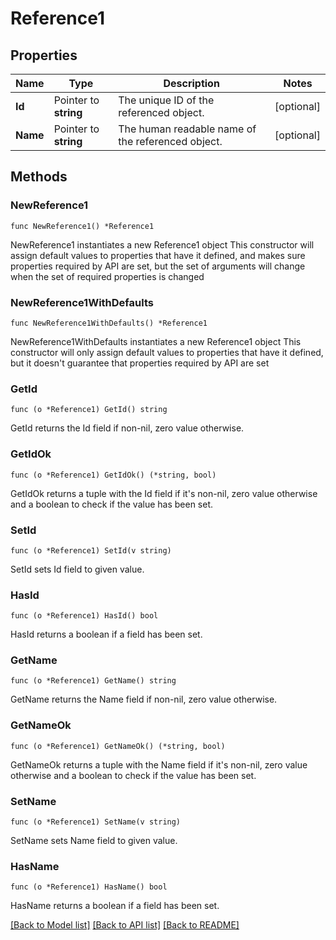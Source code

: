 # Reference1

## Properties

Name | Type | Description | Notes
------------ | ------------- | ------------- | -------------
**Id** | Pointer to **string** | The unique ID of the referenced object. | [optional] 
**Name** | Pointer to **string** | The human readable name of the referenced object. | [optional] 

## Methods

### NewReference1

`func NewReference1() *Reference1`

NewReference1 instantiates a new Reference1 object
This constructor will assign default values to properties that have it defined,
and makes sure properties required by API are set, but the set of arguments
will change when the set of required properties is changed

### NewReference1WithDefaults

`func NewReference1WithDefaults() *Reference1`

NewReference1WithDefaults instantiates a new Reference1 object
This constructor will only assign default values to properties that have it defined,
but it doesn't guarantee that properties required by API are set

### GetId

`func (o *Reference1) GetId() string`

GetId returns the Id field if non-nil, zero value otherwise.

### GetIdOk

`func (o *Reference1) GetIdOk() (*string, bool)`

GetIdOk returns a tuple with the Id field if it's non-nil, zero value otherwise
and a boolean to check if the value has been set.

### SetId

`func (o *Reference1) SetId(v string)`

SetId sets Id field to given value.

### HasId

`func (o *Reference1) HasId() bool`

HasId returns a boolean if a field has been set.

### GetName

`func (o *Reference1) GetName() string`

GetName returns the Name field if non-nil, zero value otherwise.

### GetNameOk

`func (o *Reference1) GetNameOk() (*string, bool)`

GetNameOk returns a tuple with the Name field if it's non-nil, zero value otherwise
and a boolean to check if the value has been set.

### SetName

`func (o *Reference1) SetName(v string)`

SetName sets Name field to given value.

### HasName

`func (o *Reference1) HasName() bool`

HasName returns a boolean if a field has been set.


[[Back to Model list]](../README.md#documentation-for-models) [[Back to API list]](../README.md#documentation-for-api-endpoints) [[Back to README]](../README.md)


